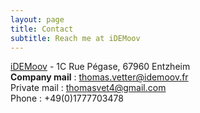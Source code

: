 ```yaml
---
layout: page
title: Contact
subtitle: Reach me at iDEMoov 
---
```


<a href="idemoov.fr">iDEMoov</a>  - 1C Rue Pégase, 67960 Entzheim  
**Company mail** : <a href="thomas.vetter@idemoov.fr">thomas.vetter@idemoov.fr</a>  
Private mail : <a href="thomasvet4@gmail.com">thomasvet4@gmail.com</a>  
Phone : +49(0)1777703478